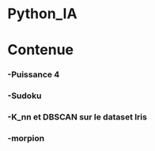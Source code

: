 # Python_IA

# Contenue
### -Puissance 4
### -Sudoku
### -K_nn et DBSCAN sur le dataset Iris
### -morpion
